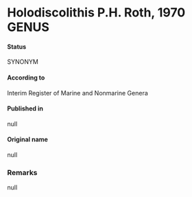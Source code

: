 Holodiscolithis P.H. Roth, 1970 GENUS
=======

#### Status
SYNONYM

#### According to
Interim Register of Marine and Nonmarine Genera

#### Published in
null

#### Original name
null

### Remarks
null